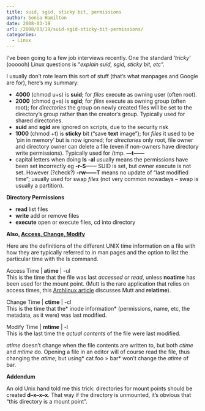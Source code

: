 ```yaml
---
title: suid, sgid, sticky bit, permissions
author: Sonia Hamilton
date: 2008-03-19
url: /2008/03/19/suid-sgid-sticky-bit-permissions/
categories:
  - Linux
---
```

I&#8217;ve been going to a few job interviews recently. One the standard &#8216;*tricky*&#8216; (oooooh) Linux questions is &#8220;*explain suid, sgid, sticky bit, etc*&#8220;.

<!--more-->

I usually don&#8217;t rote learn this sort of stuff (that&#8217;s what manpages and Google are for), here&#8217;s my summary:

  * **4000** (chmod u+s) is **suid**; for *files* execute as owning user (often root).
  * **2000** (chmod g+s) is **sgid**; for *files* execute as owning group (often root); for *directories* the group on newly created files will be set to the directory&#8217;s group rather than the creator&#8217;s group. Typically used for shared directories.
  * **suid** and **sgid** are ignored on scripts, due to the security risk
  * **1000** (chmod +t) is **sticky** bit (&#8220;save **text** image&#8221;); for *files* it used to be &#8216;pin in memory&#8217; but is now ignored; for *directories* only root, file owner and directory owner can delete a file (even if non-owners have directory write permissions). Typically used for /tmp. **&#8212;t&#8212;&#8212;**
  * capital letters when doing **ls -al** usually means the permissions have been set incorrectly eg **-r-S&#8212;&#8212;** SUID is set, but owner execute is not set. However (?check?) **-rw&#8212;&#8212;T** means no update of &#8220;last modified time&#8221;; usually used for swap *files* (not very common nowadays &#8211; swap is usually a partition).

**Directory Permissions**

  * **read** list files
  * **write** add or remove files
  * **execute** open or execute files, cd into directory

**Also, [Access, Change, Modify][1]**

Here are the definitions of the different UNIX time information on a file with how they are typically referred to in man pages and the option to list the particular time with the ls command.

Access Time | **atime** | -ul  
This is the time that the file was last *accessed *or* read*, unless **noatime** has been used for the mount point. (Mutt is the rare application that relies on access times, this [Archlinux article][2] discusses Mutt and **relatime**).

Change Time | **ctime** | -cl  
This is the time that the* inode information* (permissions, name, etc, the metadata, as it were) was last modified.

Modify Time | **mtime** | -l  
This is the last time the *actual contents* of the file were last modified.

*atime* doesn’t change when the file contents are written to, but both *ctime* and *mtime* do. Opening a file in an editor will of course read the file, thus changing the *atime*; but using* cat foo > bar* won&#8217;t change the *atime* of bar.

**Addendum**

An old Unix hand told me this trick: directories for mount points should be created **d&#8211;x&#8211;x&#8211;x**. That way if the directory is unmounted, it&#8217;s obvious that &#8220;this directory is a mount point&#8221;.

 [1]: http://articles.rootsmith.ca/linux/unix-access-modify-and-change-times
 [2]: https://wiki.archlinux.org/index.php/fstab#atime_options
